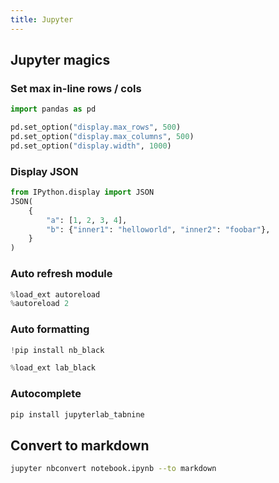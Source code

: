 ```yaml
---
title: Jupyter
---
```


## Jupyter magics

### Set max  in-line rows / cols

```python
import pandas as pd

pd.set_option("display.max_rows", 500)
pd.set_option("display.max_columns", 500)
pd.set_option("display.width", 1000)
```

### Display JSON

```python
from IPython.display import JSON
JSON(
    {
        "a": [1, 2, 3, 4],
        "b": {"inner1": "helloworld", "inner2": "foobar"},
    }
)
```

### Auto refresh module

```python
%load_ext autoreload
%autoreload 2
```

### Auto formatting

```python
!pip install nb_black

%load_ext lab_black
```

### Autocomplete

```bash
pip install jupyterlab_tabnine
```

## Convert to markdown

```bash
jupyter nbconvert notebook.ipynb --to markdown
```
